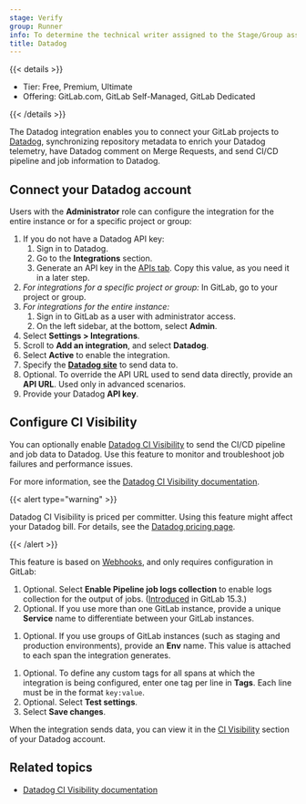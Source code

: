 ```yaml
---
stage: Verify
group: Runner
info: To determine the technical writer assigned to the Stage/Group associated with this page, see https://handbook.gitlab.com/handbook/product/ux/technical-writing/#assignments
title: Datadog
---
```


{{< details >}}

- Tier: Free, Premium, Ultimate
- Offering: GitLab.com, GitLab Self-Managed, GitLab Dedicated

{{< /details >}}

The Datadog integration enables you to connect your GitLab projects to [Datadog](https://www.datadoghq.com/),
synchronizing repository metadata to enrich your Datadog telemetry, have Datadog comment on Merge Requests, and send CI/CD pipeline and job information to Datadog.

## Connect your Datadog account

Users with the **Administrator** role can configure the integration for the entire instance
or for a specific project or group:

1. If you do not have a Datadog API key:
   1. Sign in to Datadog.
   1. Go to the **Integrations** section.
   1. Generate an API key in the [APIs tab](https://app.datadoghq.com/account/settings#api).
      Copy this value, as you need it in a later step.
1. *For integrations for a specific project or group:* In GitLab, go to your project or group.
1. *For integrations for the entire instance:*
   1. Sign in to GitLab as a user with administrator access.
   1. On the left sidebar, at the bottom, select **Admin**.
1. Select **Settings > Integrations**.
1. Scroll to **Add an integration**, and select **Datadog**.
1. Select **Active** to enable the integration.
1. Specify the [**Datadog site**](https://docs.datadoghq.com/getting_started/site/) to send data to.
1. Optional. To override the API URL used to send data directly, provide an **API URL**.
   Used only in advanced scenarios.
1. Provide your Datadog **API key**.

## Configure CI Visibility

You can optionally enable [Datadog CI Visibility](https://www.datadoghq.com/product/ci-cd-monitoring/)
to send the CI/CD pipeline and job data to Datadog. Use this feature to monitor and troubleshoot job
failures and performance issues.

For more information, see the [Datadog CI Visibility documentation](https://docs.datadoghq.com/continuous_integration/pipelines/?tab=gitlab).

{{< alert type="warning" >}}

Datadog CI Visibility is priced per committer. Using this feature might affect your Datadog bill.
For details, see the [Datadog pricing page](https://www.datadoghq.com/pricing/?product=ci-pipeline-visibility#products).

{{< /alert >}}

This feature is based on [Webhooks](../user/project/integrations/webhooks.md),
and only requires configuration in GitLab:

1. Optional. Select **Enable Pipeline job logs collection** to enable logs collection for the output of jobs. ([Introduced](https://gitlab.com/gitlab-org/gitlab/-/issues/346339) in GitLab 15.3.)
1. Optional. If you use more than one GitLab instance, provide a unique **Service** name
   to differentiate between your GitLab instances.
<!-- vale gitlab_base.Spelling = NO -->
1. Optional. If you use groups of GitLab instances (such as staging and production
   environments), provide an **Env** name. This value is attached to each span
   the integration generates.
<!-- vale gitlab_base.Spelling = YES -->
1. Optional. To define any custom tags for all spans at which the integration is being configured,
   enter one tag per line in **Tags**. Each line must be in the format `key:value`.
1. Optional. Select **Test settings**.
1. Select **Save changes**.

When the integration sends data, you can view it in the [CI Visibility](https://app.datadoghq.com/ci)
section of your Datadog account.

## Related topics

- [Datadog CI Visibility documentation](https://docs.datadoghq.com/continuous_integration/)

